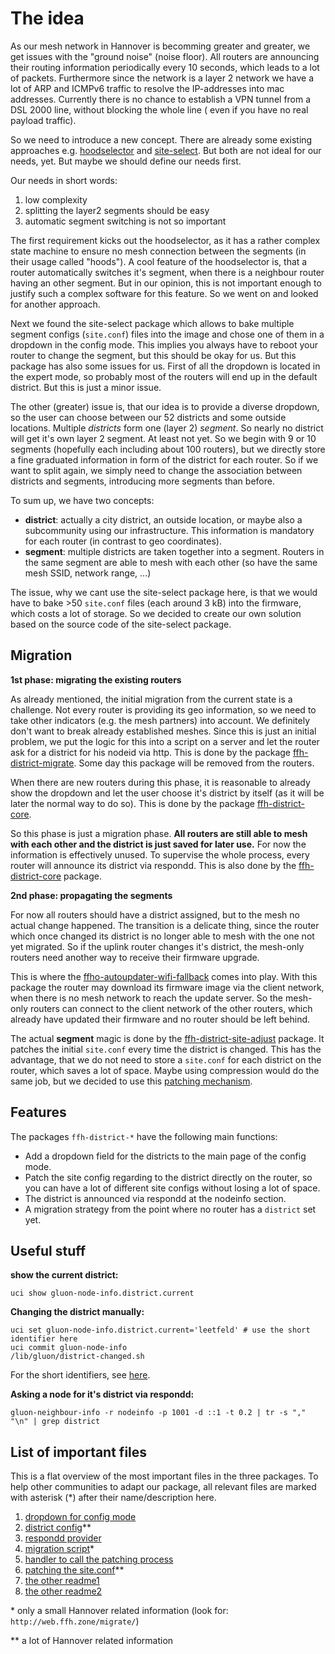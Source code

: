 The idea
========

As our mesh network in Hannover is becomming greater and greater, we get issues
with the "ground noise" (noise floor). All routers are announcing their routing information
periodically every 10 seconds, which leads to a lot of packets. Furthermore since
the network is a layer 2 network we have a lot of ARP and ICMPv6 traffic to
resolve the IP-addresses into mac addresses. Currently there is no chance to
establish a VPN tunnel from a DSL 2000 line, without blocking the whole line (
even if you have no real payload traffic).

So we need to introduce a new concept. There are already some existing
approaches e.g. [hoodselector](https://github.com/freifunk-gluon/gluon/pull/997)
and [site-select](https://github.com/freifunk-gluon/gluon/pull/1003). But both
are not ideal for our needs, yet. But maybe we should define our needs first.

Our needs in short words:
1. low complexity
2. splitting the layer2 segments should be easy
3. automatic segment switching is not so important

The first requirement kicks out the hoodselector, as it has a rather complex
state machine to ensure no mesh connection between the segments (in their
usage called "hoods"). A cool feature of the hoodselector is, that a router
automatically switches it's segment, when there is a neighbour router having
an other segment. But in our opinion, this is not important enough to justify
such a complex software for this feature. So we went on and looked for another
approach.

Next we found the site-select package which allows to bake multiple segment
configs (`site.conf`) files into the image and chose one of them in a dropdown
in the config mode. This implies you always have to reboot your router to change
the segment, but this should be okay for us. But this package has also some
issues for us. First of all the dropdown is located in the expert mode, so
probably most of the routers will end up in the default district. But this is
just a minor issue.

The other (greater) issue is, that our idea is to provide a diverse dropdown, so
the user can choose between our 52 districts and some outside locations. Multiple
*districts* form one (layer 2) *segment*. So nearly no district will get it's own
layer 2 segment. At least not yet. So we begin with 9 or 10 segments (hopefully 
each including about 100 routers), but we directly store a fine graduated
information in form of the district for each router. So if we want to split again,
we simply need to change the association between districts and segments, introducing
more segments than before.

To sum up, we have two concepts:
- **district**: actually a city district, an outside location, or maybe also a
  subcommunity using our infrastructure. This information is mandatory for each
  router (in contrast to geo coordinates).
- **segment**: multiple districts are taken together into a segment. Routers in the
  same segment are able to mesh with each other (so have the same mesh SSID,
  network range, ...)

The issue, why we cant use the site-select package here, is that we would have
to bake >50 `site.conf` files (each around 3 kB) into the firmware, which costs
a lot of storage. So we decided to create our own solution based on the source
code of the site-select package.

Migration
---------

**1st phase: migrating the existing routers**

As already mentioned, the initial migration from the current state is a
challenge. Not every router is providing its geo information, so we need to take
other indicators (e.g. the mesh partners) into account. We definitely don't want
to break already established meshes. Since this is just an initial problem, we
put the logic for this into a script on a server and let the router ask for a
district for his nodeid via http. This is done by the package
[ffh-district-migrate](https://github.com/freifunkh/ffh-packages/tree/master/ffh-district-migrate).
Some day this package will be removed from the routers.

When there are new routers during this phase, it is reasonable to already show
the dropdown and let the user choose it's district by itself (as it will be
later the normal way to do so). This is done by the package
[ffh-district-core](https://github.com/freifunkh/ffh-packages/tree/master/ffh-district-core).

So this phase is just a migration phase. **All routers are still able to mesh with
each other and the district is just saved for later use.** For now the information
is effectively unused. To supervise the whole process, every router will
announce its district via respondd. This is also done by the
[ffh-district-core](https://github.com/freifunkh/ffh-packages/tree/master/ffh-district-core)
package.

**2nd phase: propagating the segments**

For now all routers should have a district assigned, but to the mesh no actual change happened.
The transition is a delicate thing, since the router which once
changed its district is no longer able to mesh with the one not yet migrated. So
if the uplink router changes it's district, the mesh-only routers need another
way to receive their firmware upgrade.

This is where the [ffho-autoupdater-wifi-fallback](https://git.c3pb.de/freifunk-pb/ffho-packages/tree/master/ffho/ffho-autoupdater-wifi-fallback)
comes into play. With this package the router may download its firmware image
via the client network, when there is no mesh network to reach the update server.
So the mesh-only routers can connect to the client network of the other routers,
which already have updated their firmware and no router should be left behind.

The actual **segment** magic is done by the
[ffh-district-site-adjust](https://github.com/freifunkh/ffh-packages/tree/master/ffh-district-site-adjust)
package. It patches the initial `site.conf` every time the district is changed.
This has the advantage, that we do not need to store a `site.conf` for each
district on the router, which saves a lot of space. Maybe using compression would
do the same job, but we decided to use this
[patching mechanism](https://github.com/freifunkh/ffh-packages/blob/master/ffh-district-site-adjust/files/lib/gluon/upgrade/002-adjust-site-config).


Features
--------

The packages `ffh-district-*` have the following main functions:
- Add a dropdown field for the districts to the main page of the config mode.
- Patch the site config regarding to the district directly on the router, so
  you can have a lot of different site configs without losing a lot of space.
- The district is announced via respondd at the nodeinfo section.
- A migration strategy from the point where no router has a `district` set yet.


Useful stuff
------------

**show the current district:**
``` shell
uci show gluon-node-info.district.current
```

**Changing the district manually:**
``` shell
uci set gluon-node-info.district.current='leetfeld' # use the short identifier here
uci commit gluon-node-info
/lib/gluon/district-changed.sh
```

For the short identifiers, see [here](https://github.com/freifunkh/ffh-packages/blob/master/ffh-district-core/files/usr/lib/lua/gluon/districts.lua).

**Asking a node for it's district via respondd:**

``` shell
gluon-neighbour-info -r nodeinfo -p 1001 -d ::1 -t 0.2 | tr -s "," "\n" | grep district
```

List of important files
-----------------------

This is a flat overview of the most important files in the three packages. To
help other communities to adapt our package, all relevant files are marked with
asterisk (\*) after their name/description here.

1. [dropdown for config mode](https://github.com/freifunkh/ffh-packages/blob/master/ffh-district-core/files/lib/gluon/config-mode/wizard/0200-site-adjust.lua)
2. [district config](https://github.com/freifunkh/ffh-packages/blob/master/ffh-district-core/files/usr/lib/lua/gluon/districts.lua)\*\*
3. [respondd provider](https://github.com/freifunkh/ffh-packages/blob/master/ffh-district-core/src/respondd.c)
4. [migration script](https://github.com/freifunkh/ffh-packages/blob/master/ffh-district-migrate/files/lib/gluon/district-migrate)\*
5. [handler to call the patching process](https://github.com/freifunkh/ffh-packages/blob/master/ffh-district-site-adjust/files/lib/gluon/district-changed.d/site-upgrade)
6. [patching the site.conf](https://github.com/freifunkh/ffh-packages/blob/master/ffh-district-site-adjust/files/lib/gluon/upgrade/002-adjust-site-config)\*\*
7. [the other readme1](https://github.com/freifunkh/ffh-packages/blob/master/ffh-district-migrate/README.md)
8. [the other readme2](https://github.com/freifunkh/ffh-packages/blob/master/ffh-district-site-adjust/README.md)

\* only a small Hannover related information (look for: `http://web.ffh.zone/migrate/`)

\*\* a lot of Hannover related information
